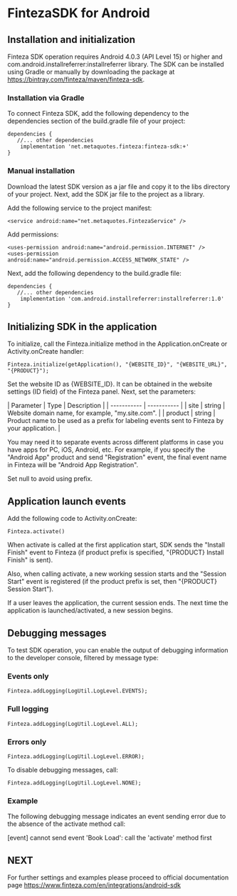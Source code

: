 # FintezaSDK for Android 

## Installation and initialization

Finteza SDK operation requires Android 4.0.3 (API Level 15) or higher and com.android.installreferrer:installreferrer library. The SDK can be installed using Gradle or manually by downloading the package at https://bintray.com/finteza/maven/finteza-sdk.


### Installation via Gradle

To connect Finteza SDK, add the following dependency to the dependencies section of the build.gradle file of your project:

```
dependencies {
   //... other dependencies
    implementation 'net.metaquotes.finteza:finteza-sdk:+'
}
```

### Manual installation

Download the latest SDK version as a jar file and copy it to the libs directory of your project. Next, add the SDK jar file to the project as a library.

Add the following service to the project manifest:

```<service android:name="net.metaquotes.FintezaService" />```

Add permissions:

```
<uses-permission android:name="android.permission.INTERNET" />
<uses-permission android:name="android.permission.ACCESS_NETWORK_STATE" />
```

Next, add the following dependency to the build.gradle file:

```
dependencies {
   //... other dependencies
    implementation 'com.android.installreferrer:installreferrer:1.0'
}
```

## Initializing SDK in the application

To initialize, call the Finteza.initialize method in the Application.onCreate or Activity.onCreate handler:

```Finteza.initialize(getApplication(), "{WEBSITE_ID}", "{WEBSITE_URL}", "{PRODUCT}");```

Set the website ID as {WEBSITE_ID}. It can be obtained in the website settings (ID field) of the Finteza panel. Next, set the parameters:

| Parameter | Type | Description |
| ----------- | ----------- |
| site | string | Website domain name, for example, "my.site.com". | 
| product | string | Product name to be used as a prefix for labeling events sent to Finteza by your application. |

You may need it to separate events across different platforms in case you have apps for PC, iOS, Android, etc. For example, if you specify the "Android App" product and send "Registration" event, the final event name in Finteza will be "Android App Registration".

Set null to avoid using prefix.
## Application launch events 

Add the following code to Activity.onCreate:

```Finteza.activate()```

When activate is called at the first application start, SDK sends the "Install Finish" event to Finteza (if product prefix is specified, "{PRODUCT} Install Finish" is sent).

Also, when calling activate, a new working session starts and the "Session Start" event is registered (if the product prefix is set, then "{PRODUCT} Session Start").

If a user leaves the application, the current session ends. The next time the application is launched/activated, a new session begins.
	
## Debugging messages

To test SDK operation, you can enable the output of debugging information to the developer console, filtered by message type:

### Events only

```Finteza.addLogging(LogUtil.LogLevel.EVENTS);```

### Full logging

```Finteza.addLogging(LogUtil.LogLevel.ALL);```

### Errors only

```Finteza.addLogging(LogUtil.LogLevel.ERROR);```

To disable debugging messages, call:

```Finteza.addLogging(LogUtil.LogLevel.NONE);```

### Example

The following debugging message indicates an event sending error due to the absence of the activate method call:

[event] cannot send event 'Book Load': call the 'activate' method first

## NEXT

For further settings and examples please proceed to official documentation page https://www.finteza.com/en/integrations/android-sdk 
